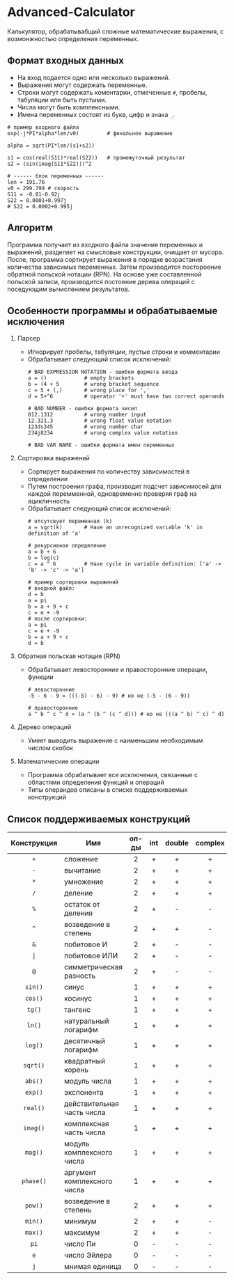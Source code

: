 # Advanced-Calculator

Калькулятор, обрабатывабщий сложные математические выражения, с возмонжностью определения переменных.

## Формат входных данных

- На вход подается одно или несколько выражений.
- Выражения могут содержать переменные.
- Строки могут содержать коментарии, отмеченные `#`, пробелы, табуляции или быть пустыми.
- Числа могут быть комплексными.
- Имена переменных состоят из букв, цифр и знака `_`.

```text
# пример входного файла 
exp(-j*PI*alpha*len/v0)         # финальное выражение

alpha = sqrt(PI*len/(s1+s2))

s1 = cos(real(S11)*real(S22))   # промежуточный результат
s2 = (sin(imag(S11*S22)))^2

# ------ блок переменных ------
len = 191.76 
v0 = 299.799 # скорость
S11 = -0.01-0.92j 
S22 = 0.0001+0.997j
# S22 = 0.0002+0.995j
```

## Алгоритм

Программа получает из входного файла значения переменных и выражений, разделяет на смысловые конструкции, очищает от
мусора. После, программа сортирует выражения в порядке возрастания количества зависимых переменных. Затем производится
постороение обратной польской нотации (RPN). На основе уже составленной польской записи, производится постоение дерева
операций с поседующим вычислением результатов.

## Особенности программы и обрабатываемые исключения

1. Парсер
    - Игнорирует пробелы, табуляции, пустые строки и комментарии
    - Обрабатывает следующий список исключений:
      ```text
      # BAD EXPRESSION NOTATION - ошибки формата ввода
      a = ()            # empty brackets
      b = (4 + 5        # wrong bracket sequence
      c = 5 + (,)       # wrong place for ',' 
      d = 5+^6          # operator '+' must have two correct operands
      
      # BAD NUMBER - ошибки формата чисел
      012.1312          # wrong number input
      12.321.3          # wrong float value notation
      123ds345          # wrong number char 
      234j8234          # wrong complex value notation
      
      # BAD VAR NAME - ошибки формата имен переменных
      ```

2. Сортировка выражений
    - Сортирует выражения по количеству зависимостей в определении
    - Путем построения графа, производит подсчет зависимосей для каждой перемменной, одновременно проверяя граф на
      ацикличность
    - Обрабатывает следующий список исключений:
      ```text
      # отсутсвует переменная (k)
      a = sqrt(k)       # Have an unrecognized variable 'k' in definition of 'a'
      
      # рекурсивное определение
      a = b + 6
      b = log(c)
      c = a ^ 6         # Have cycle in variable definition: ['a' -> 'b' -> 'c' -> 'a']
      
      # пример сортировки выражений
      # входной файл:
      d = b
      a = pi
      b = a + 9 + c 
      c = e + -9
      # после сортировки:
      a = pi
      c = e + -9
      b = a + 9 + c 
      d = b
      ```
      
3. Обратная польская нотация (RPN)
    - Обрабатывает левосторонние и правосторонние операции, функции
      ```text
      # левосторонние 
      -5 - 6 - 9 = (((-5) - 6) - 9) # но не (-5 - (6 - 9)) 
      
      # правосторонние
      a ^ b ^ c ^ d = (a ^ (b ^ (c ^ d))) # но не (((a ^ b) ^ c) ^ d)
      ```

4. Дерево операций
   - Умеет выводить выражение с наименьшим необходимым числом скобок
   
5. Математические операции
   - Программа обрабатывает все исключения, связанные с областями определения функций и операций
   - Типы операндов описаны в списке поддерживаемых конструкций

## Список поддерживаемых конструкций

|  Конструкция  | Имя                         | оп-ды | int | double | complex |
|:-------------:|-----------------------------|:-----:|:---:|:------:|:-------:|
|      `+`      | сложение                    |   2   |  +  |    +   |    +    |
|      `-`      | вычитание                   |   2   |  +  |    +   |    +    |
|      `*`      | умножение                   |   2   |  +  |    +   |    +    |
|      `/`      | деление                     |   2   |  +  |    +   |    +    |
|      `%`      | остаток от деления          |   2   |  +  |    -   |    -    |
|      `^`      | возведение в степень        |   2   |  +  |    +   |    -    |
|      `&`      | побитовое И                 |   2   |  +  |    -   |    -    |
|      `\|`     | побитовое ИЛИ               |   2   |  +  |    -   |    -    |
|      `@`      | симметрическая разность     |   2   |  +  |    -   |    -    |
|    `sin()`    | синус                       |   1   |  +  |    +   |    +    |
|    `cos()`    | косинус                     |   1   |  +  |    +   |    +    |
|     `tg()`    | тангенс                     |   1   |  +  |    +   |    +    |
|     `ln()`    | натуральный логарифм        |   1   |  +  |    +   |    +    |
|    `log()`    | десятичный логарифм         |   1   |  +  |    +   |    +    |
|    `sqrt()`   | квадратный корень           |   1   |  +  |    +   |    +    |
|    `abs()`    | модуль числа                |   1   |  +  |    +   |    +    |
|    `exp()`    | экспонента                  |   1   |  +  |    +   |    +    |
|    `real()`   | действительная часть числа  |   1   |  +  |    +   |    +    |
|    `imag()`   | комплексная часть числа     |   1   |  +  |    +   |    +    |
|    `mag()`    | модуль комплексного числа   |   1   |  +  |    +   |    +    |
|   `phase()`   | аргумент комплексного числа |   1   |  +  |    +   |    +    |
|    `pow()`    | возведение в степень        |   2   |  +  |    +   |    +    |
|    `min()`    | минимум                     |   2   |  +  |    +   |    -    |
|    `max()`    | максимум                    |   2   |  +  |    +   |    -    |
|      `pi`     | число Пи                    |   0   |  -  |    -   |    -    |
|      `e`      | число Эйлера                |   0   |  -  |    -   |    -    |
|      `j`      | мнимая единица              |   0   |  -  |    -   |    -    |
